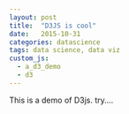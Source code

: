 ```yaml
---  
layout: post
title:  "D3JS is cool"  
date:   2015-10-31
categories: datascience
tags: data science, data viz
custom_js: 
  - a_d3_demo
  - d3
---
```

This is a demo of D3js. try....
